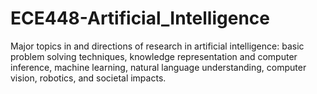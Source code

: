 # ECE448-Artificial_Intelligence
Major topics in and directions of research in artificial intelligence: basic problem solving techniques, knowledge representation and computer inference, machine learning, natural language understanding, computer vision, robotics, and societal impacts.
